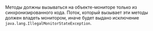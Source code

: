 Методы должны вызываться на объекте-мониторе только из синхронизированного кода. 
Поток, который вызывает эти методы должен владеть монитором, иначе будет выдано исключение <code>java.lang.IllegalMonitorStateException</code>.